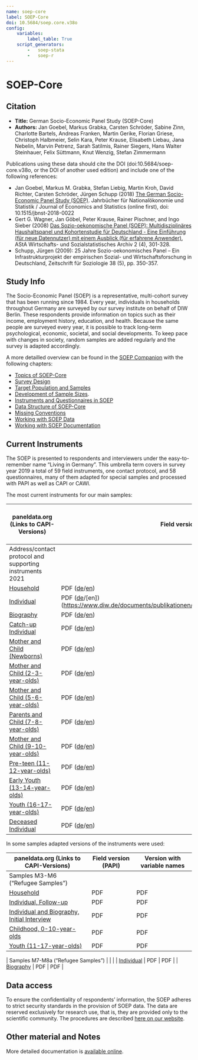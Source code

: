 ```yaml
---
name: soep-core
label: SOEP-Core
doi: 10.5684/soep.core.v38o
config:
    variables:
        label_table: True
    script_generators:
        -   soep-stata
        -   soep-r
---
```


# SOEP-Core

## Citation

* **Title:** German Socio-Economic Panel Study (SOEP-Core)
* **Authors:** Jan Goebel, Markus Grabka, Carsten Schröder, Sabine Zinn, Charlotte Bartels, Andreas Franken, Martin Gerike, Florian Griese, Christoph Halbmeier, Selin Kara, Peter Krause, Elisabeth Liebau, Jana Nebelin, Marvin Petrenz, Sarah Satilmis, Rainer Siegers, Hans Walter Steinhauer, Felix Süttmann, Knut Wenzig, Stefan Zimmermann 

Publications using these data should cite the DOI (doi:10.5684/soep-core.v38o, or the DOI of another used edition) and include one of the following references:

* Jan Goebel, Markus M. Grabka, Stefan Liebig, Martin Kroh, David Richter, Carsten Schröder, Jürgen Schupp (2018) [The German Socio-Economic Panel Study (SOEP)](https://doi.org/10.1515/jbnst-2018-0022). Jahrbücher für Nationalökonomie und Statistik / Journal of Economics and Statistics (online first), doi: 10.1515/jbnst-2018-0022
* Gert G. Wagner, Jan Göbel, Peter Krause, Rainer Pischner, and Ingo Sieber (2008) [Das Sozio-oekonomische Panel (SOEP): Multidisziplinäres Haushaltspanel und Kohortenstudie für Deutschland - Eine Einführung (für neue Datennutzer) mit einem Ausblick (für erfahrene Anwender)](https://doi.org/10.1007/s11943-008-0050-y), AStA Wirtschafts- und Sozialstatistisches Archiv 2 (4), 301-328.
* Schupp, Jürgen (2009): 25 Jahre Sozio-oekonomisches Panel – Ein Infrastrukturprojekt der empirischen Sozial- und Wirtschaftsforschung in Deutschland, Zeitschrift für Soziologie 38 (5), pp. 350-357.

## Study Info

The Socio-Economic Panel (SOEP) is a representative, multi-cohort survey that has been running since 1984. Every year, individuals in households throughout Germany are surveyed by our survey institute on behalf of DIW Berlin. These respondents provide information on topics such as their income, employment history, education, and health. Because the same people are surveyed every year, it is possible to track long-term psychological, economic, societal, and social developments. To keep pace with changes in society, random samples are added regularly and the survey is adapted accordingly.

A more detailled overview can be found in the [SOEP Companion](http://companion.soep.de/) with the following chapters:

* [Topics of SOEP-Core](http://companion.soep.de/Topics%20of%20SOEPcore/index.html)
* [Survey Design](http://companion.soep.de/Survey%20Design/)
* [Target Population and Samples](http://companion.soep.de/Target%20Population%20and%20Samples/)
* [Development of Sample Sizes](http://companion.soep.de/Target%20Population%20and%20Samples/Development%20of%20Sample%20Sizes.html).
* [Instruments and Questionnaires in SOEP](http://companion.soep.de/Survey%20Design/SOEP%20Questionnaires.html)
* [Data Structure of SOEP-Core](http://companion.soep.de/Data%20Structure%20of%20SOEPcore/index.html)
* [Missing Conventions](http://companion.soep.de/Data%20Structure%20of%20SOEPcore/Missing%20Conventions.html)
* [Working with SOEP Data](http://companion.soep.de/Working%20with%20SOEP%20Data/)
* [Working with SOEP Documentation](http://companion.soep.de/Working%20with%20SOEP%20Documentation/)

## Current Instruments

The SOEP is presented to respondents and interviewers under the easy-to-remember name “Living in Germany”. This umbrella term covers in survey year 2019 a total of 59 field instruments, one contact protocol, and 58 questionnaires, many of them adapted for special samples and processed with PAPI as well as CAPI or CAWI.

The most current instruments for our main samples: 

| paneldata.org (Links to CAPI-Versions)                        | Field version (PAPI)                                                                                                                                                                  | Version with variable names (CAPI) |
| ------------------------------------------------------------- | ------------------------------------------------------------------------------------------------------------------------------------------------------------------------------------- | ---------------------------------- |
| Address/contact protocol and supporting instruments 2021      |                                                                                                                                                                                       |                                    |
| [Household](inst/soep-core-2021-hh2)                          | PDF ([de](https://www.diw.de/documents/publikationen/73/diw_01.c.866866.de/diw_ssp1194.pdf)/[en](https://www.diw.de/documents/publikationen/73/diw_01.c.866901.de/diw_ssp1206.pdf)) | PDF                                |
| [Individual](inst/soep-core-2021-pe2)                         | PDF ([de](https://www.diw.de/documents/publikationen/73/diw_01.c.866868.de/diw_ssp1195.pdf)/[en])(https://www.diw.de/documents/publikationen/73/diw_01.c.866903.de/diw_ssp1207.pdf)) | PDF                                |
| [Biography](inst/soep-core-2021-ll2)                          | PDF ([de](https://www.diw.de/documents/publikationen/73/diw_01.c.866870.de/diw_ssp1196.pdf)/[en](https://www.diw.de/documents/publikationen/73/diw_01.c.866905.de/diw_ssp1208.pdf)) | PDF                                |
| [Catch-up Individual](inst/soep-core-2021-l2)                 | PDF ([de](https://www.diw.de/documents/publikationen/73/diw_01.c.866864.de/diw_ssp1193.pdf)/[en](https://www.diw.de/documents/publikationen/73/diw_01.c.867265.de/diw_ssp1209.pdf)) | PDF                                |
| [Mother and Child (Newborns)](inst/soep-core-2021-e1-2)       | PDF ([de](https://www.diw.de/documents/publikationen/73/diw_01.c.866883.de/diw_ssp1198.pdf)/[en](https://www.diw.de/documents/publikationen/73/diw_01.c.867267.de/diw_ssp1211.pdf)) | PDF                                |
| [Mother and Child (2-3-year-olds)](inst/soep-core-2021-e2-2)  | PDF ([de](https://www.diw.de/documents/publikationen/73/diw_01.c.866885.de/diw_ssp1199.pdf)/[en](https://www.diw.de/documents/publikationen/73/diw_01.c.867269.de/diw_ssp1212.pdf)) | PDF                                |
| [Mother and Child (5-6-year-olds)](inst/soep-core-2021-e3-2)  | PDF ([de](https://www.diw.de/documents/publikationen/73/diw_01.c.866887.de/diw_ssp1200.pdf)/[en](https://www.diw.de/documents/publikationen/73/diw_01.c.867271.de/diw_ssp1213.pdf)) | PDF                                |
| [Parents and Child (7-8-year-olds)](inst/soep-core-2021-e4-2) | PDF ([de](https://www.diw.de/documents/publikationen/73/diw_01.c.866891.de/diw_ssp1201.pdf)/[en](https://www.diw.de/documents/publikationen/73/diw_01.c.867273.de/diw_ssp1214.pdf)) | PDF                                |
| [Mother and Child (9-10-year-olds)](inst/soep-core-2021-e5-2) | PDF ([de](https://www.diw.de/documents/publikationen/73/diw_01.c.866893.de/diw_ssp1202.pdf)/[en](https://www.diw.de/documents/publikationen/73/diw_01.c.867275.de/diw_ssp1215.pdf)) | PDF                                |
| [Pre-teen (11-12-year-olds)](inst/soep-core-2021-s-2)         | PDF ([de](https://www.diw.de/documents/publikationen/73/diw_01.c.866895.de/diw_ssp1203.pdf)/[en](https://www.diw.de/documents/publikationen/73/diw_01.c.867277.de/diw_ssp1216.pdf)) | PDF                                |
| [Early Youth (13-14-year-olds)](inst/soep-core-2021-s2-2)     | PDF ([de](https://www.diw.de/documents/publikationen/73/diw_01.c.866897.de/diw_ssp1204.pdf)/[en](https://www.diw.de/documents/publikationen/73/diw_01.c.869522.de/diw_ssp1246.pdf)) | PDF                                |
| [Youth (16-17-year-olds)](inst/soep-core-2021-ju-2)           | PDF ([de](https://www.diw.de/documents/publikationen/73/diw_01.c.866899.de/diw_ssp1205.pdf)/[en](https://www.diw.de/documents/publikationen/73/diw_01.c.869524.de/diw_ssp1247.pdf)) | PDF                                |
| [Deceased Individual](inst/soep-core-2021-vp2)                | PDF ([de](https://www.diw.de/documents/publikationen/73/diw_01.c.866872.de/diw_ssp1197.pdf)/[en](https://www.diw.de/documents/publikationen/73/diw_01.c.867263.de/diw_ssp1210.pdf)) | PDF                                |

In some samples adapted versions of the instruments were used:

| paneldata.org (Links to CAPI-Versions)                                           | Field version (PAPI)                                                                         | Version with variable names |
| -------------------------------------------------------------------------------- | -------------------------------------------------------------------------------------------- | --------------------------- |
| Samples M3-M6 (“Refugee Samples”)                                                |                                                                                              |                             |
| [Household](inst/soep-core-2021-hh-m3456)                                        | PDF                                                                                          | PDF                         |
| [Individual, Follow-up](inst/soep-core-2021-p-m345-wieder)         | PDF                                                                                          | PDF                         |
| [Individual and Biography, Initial Interview](inst/soep-core-2021-pb-m3456-erst) | PDF                                                                                          | PDF                         |
| [Childhood, 0-10-year-olds](inst/soep-core-2021-ki-m3456)                         | PDF                                                                                          | PDF                         |
| [Youth (11-17-year-olds)](inst/soep-core-2021-ju-m3456)                           | PDF                                                                                          | PDF                         |

| Samples M7-M8a (“Refugee Samples”)                                                |                                                                                              |                             |
| [Individual](inst/soep-core-2021-pe2-m78)                                         | PDF | PDF                         |
| [Biography](inst/soep-core-2021-ll-m78)                                          | PDF  | PDF                         |

## Data access

To ensure the confidentiality of respondents’ information, the SOEP adheres to strict security standards in the provision of SOEP data. The data are reserved exclusively for research use, that is, they are provided only to the scientific community. The procedures are described [here on our website](https://www.diw.de/en/diw_01.c.601584.en/data_access.html).

## Other material and Notes

More detailed documentation is [available online](https://doi.org/10.5684/soep.core.v38o).

